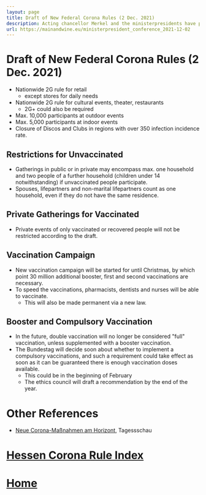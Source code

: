 ```yaml
---
layout: page
title: Draft of New Federal Corona Rules (2 Dec. 2021)
description: Acting chancellor Merkel and the ministerpresidents have published a draft of the new national restrictions to be finalized Thursday, 2 Dec. 2021.
url: https://mainandwine.eu/ministerpresident_conference_2021-12-02
--- 
```


# Draft of New Federal Corona Rules (2 Dec. 2021)
- Nationwide 2G rule for retail
  - except stores for daily needs
- Nationwide 2G rule for cultural events, theater, restaurants
  - 2G+ could also be required
- Max. 10,000 participants at outdoor events
- Max. 5,000 participants at indoor events
- Closure of Discos and Clubs in regions with over 350 infection incidence rate.
## Restrictions for Unvaccinated
- Gatherings in public or in private may encompass max. one household and two people of a further household (children under 14 notwithstanding) if unvaccinated people participate.
- Spouses, lifepartners and non-marital lifepartners count as one household, even if they do not have the same residence.
## Private Gatherings for Vaccinated
- Private events of only vaccinated or recovered people will not be restricted according to the draft.
## Vaccination Campaign
- New vaccination campaign will be started for until Christmas, by which point 30 million additional booster, first and second vaccinations are necessary.
- To speed the vaccinations, pharmacists, dentists and nurses will be able to vaccinate.
  - This will also be made permanent via a new law.
## Booster and Compulsory Vaccination
- In the future, double vaccination will no longer be considered "full" vaccination, unless supplemented with a booster vaccination.
- The Bundestag will decide soon about whether to implement a compulsory vaccinations, and such a requirement could take effect as soon as it can be guaranteed there is enough vaccination doses available.
  - This could be in the beginning of February
  - The ethics council will draft a recommendation by the end of the year.

# Other References
- [Neue Corona-Maßnahmen am Horizont](https://www.tagesschau.de/inland/entwurf-bund-laender-corona-101.html), Tagessschau
  

# [Hessen Corona Rule Index](https://mainandwine.eu/corona_index)
# [Home](https://mainandwine.eu)


